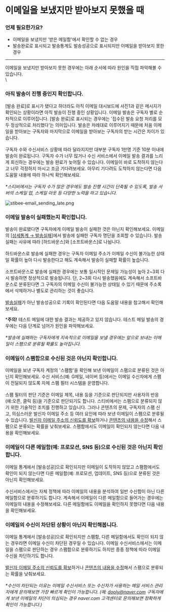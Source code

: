 # 이메일을 보냈지만 받아보지 못했을 때

### 언제 필요한가요?

* 이메일을 보냈지만 '받은 메일함'에서 확인할 수 없는 경우
* 발송완료로 표시되고 발송통계도 발송성공으로 표시되지만 이메일을 받아보지 못한 경우

***

이메일을 보냈지만 받아보지 못한 경우에는 아래 순서에 따라 원인을 직접 파악해볼 수 있습니다. \
\


### 아직 발송이 진행 중인지 확인합니다. <a href="#h_01h0damk8haghhs56hy5ddmkh5" id="h_01h0damk8haghhs56hy5ddmkh5"></a>

\[발송 완료]로 표시가 됐다고 하더라도 아직 이메일 대시보드에 사진1과 같은 메시지가 확인되는 상황이라면 아직 발송이 진행 중인 상황입니다. 이메일 발송은 구독자 별로 순차적으로 이루어집니다. \[발송 완료]로 표시되는 경우에는 '접수된 발송 요청 처리를 모두 정상적으로 처리했다'는 의미입니다. 발송은 차례대로 이루어지기 때문에 처음 이메일을 받아보는 구독자와 마지막으로 이메일을 받아보는 구독자의 받는 시간은 차이가 있습니다.\
\
구독자 수와 수신서비스 상황에 따라 달라지지만 대부분 구독자 1만명 기준 10분 이내에 발송이 완료됩니다. 구독자 수가 너무 많거나 수신 서비스에서 이메일 발송 결과를 느리게 회신하는 경우에는 발송 완료가 늦어질 수 있습니다. 이메일이 바로 도착하지 않는다고 너무 걱정하지 마시고 조금 기다려보세요. 아무리 기다려도 도착하지 않는다면 다음 도움말 내용에 따라 하나씩 확인해보세요.\
\
_\*스티비에서는 구독자 수가 많은 경우에도 발송 진행 시간이 단축될 수 있도록, 발송 서버의 스케일 업, 스케일 아웃 등 다양한 노력을 하고 있습니다._

![stibee-email\_sending\_late.png](https://help.stibee.com/hc/article\_attachments/6102252063631)

&#x20;

### 이메일 발송이 실패했는지 확인합니다. <a href="#h_01ggegpxen03wf8hba2bjzytbb" id="h_01ggegpxen03wf8hba2bjzytbb"></a>

발송이 완료됐다면 구독자에게 이메일 발송이 실패한 것은 아닌지 확인해보세요. 이메일의 \[[상세통계 → 발송실패](https://help.stibee.com/hc/ko/articles/4894140071695)]에서 발송에 실패한 구독자 명단을 조회할 수 있습니다. 발송실패는 사유에 따라 \[하드바운스]와 \[소프트바운스]로 나뉩니다.\
\
하드바운스로 발송에 실패한 경우는 구독자 이메일 주소가 이메일 수신이 불가능한 상태일 확률이 높아 다시 발송한다고 해도 계속해서 발송이 실패할 확률이 높습니다.\
\
소프트바운스로 발송에 실패한 경우에는 보통 일시적인 문제일 가능성이 높아 2\~3회 다시 발송하면 정상적으로 발송됩니다. 단, 2\~3회 다시 발송했음에도 계속해서 소프트바운스로 분류된다면 그 구독자의 이메일 수신이 불가능한 상태일 수 있기 때문에 주소록에서 삭제하거나 별도로 관리하는 것이 좋습니다.\
\
[발송실패](https://help.stibee.com/hc/ko/articles/4756540870031)가 아닌 발송성공으로 기록이 확인된다면 다음 도움말 내용을 참고해서 확인해보세요.

\***주의!** 테스트 메일에 대한 발송 결과는 제공하고 있지 않습니다. 테스트 메일 발송의 경우에는 다음 단계로 넘어가 원인을 파악해보세요.\
\
_\*발송에 실패하는 구독자에게 지속적으로 이메일을 보낼 경우에는 앞으로 보내는 이메일이 스팸으로 분류될 확률도 높아집니다._&#x20;

&#x20;

### 이메일이 스팸함으로 수신된 것은 아닌지 확인합니다. <a href="#h_01h0dan6jb69aey5gd5j39zng0" id="h_01h0dan6jb69aey5gd5j39zng0"></a>

이메일을 보낸 구독자 계정의 '스팸함'을 확인해 보낸 이메일이 스팸으로 분류된 것은 아닌지 확인해보세요. 수신 서비스(예: G메일, 네이버 등)에서는 이메일 수신자에게 스팸이 전달되지 않도록 자체 스팸 필터 시스템을 운영합니다. \
\
스팸 필터의 판단 기준은 이메일 제목, 내용 등을 기준으로 판단되지만 사용자의 반응(예:오픈, 클릭 등)을 기준으로 판단되기도 합니다. 스티비에서는 스팸으로 분류되지 않기 위한 기술적인 조치를 진행하고 있습니다. 그러나 콘텐츠의 문제, 구독자의 스팸 신고, 의심스러운 발신자 이메일 주소 등 여러 요인에 따라 보낸 이메일이 스팸으로 분류될 수 있습니다. [발신자 이메일 주소의 신뢰도를 확보](https://blog.stibee.com/%EC%8A%A4%ED%8C%B8%ED%95%A8%EC%97%90%EC%84%9C-%EB%B2%97%EC%96%B4%EB%82%98%EA%B8%B0-%EC%9C%84%ED%95%B4%EC%84%9C-56124ec641b)하거나 [콘텐츠의 내용을 수정](https://blog.stibee.com/%EC%8A%A4%ED%8C%B8%ED%95%A8%EC%9C%BC%EB%A1%9C%EB%B6%80%ED%84%B0-%EC%82%B4%EC%95%84%EB%82%A8%EA%B8%B0-6c6d04b9aa84)해서 스팸으로 분류되는 확률을 낮춰보세요. 스팸함에서도 이메일이 확인되지 않는다면 다음 내용을 확인해보세요.

&#x20;

### 이메일이 다른 메일함(예: 프로모션, SNS 등)으로 수신된 것은 아닌지 확인합니다. <a href="#h_01h0dcjmz86kfkqrajgpfcxeg7" id="h_01h0dcjmz86kfkqrajgpfcxeg7"></a>

이메일 통계에서 \[발송성공]으로 확인되지만 이메일이 도착하지 않았고 스팸함에서도 확인이 되지 않는다면 다른 메일함(예: 프로모션, 업데이트, SNS 등)으로 분류된 것은 아닌지 확인해보세요. \
\
수신서비스에서는 자체 정책에 따라 이메일의 내용을 분석하여 일반 수신함이 아닌 다른 메일함으로 분류하기도 합니다. 계속해서 이메일이 다른 메일함으로 들어가는 경우에는 이메일의 내용을 수정해보세요. 다른 메일함에도 이메일을 확인하지 못했다면 다음 내용을 확인해보세요.

&#x20;

### 이메일의 수신이 차단된 상황이 아닌지 확인해봅니다. <a href="#h_01h0dcjvy8gccyetfk6nwyc3xx" id="h_01h0dcjvy8gccyetfk6nwyc3xx"></a>

이메일 통계에서 \[발송성공]으로 확인되지만 스팸함, 다른 메일함에서도 확인이 되지 않는 경우라면 이메일 수신이 차단된 경우일 수 있습니다. 이메일 수신서비스에서는 이메일을 스팸으로 판단하는 경우 스팸함으로 분류하기도 하지만 종종 정책에 따라 이메일 수신을 차단하기도 합니다. \
\
[발신자 이메일 주소의 신뢰도를 확보](https://blog.stibee.com/%EC%8A%A4%ED%8C%B8%ED%95%A8%EC%97%90%EC%84%9C-%EB%B2%97%EC%96%B4%EB%82%98%EA%B8%B0-%EC%9C%84%ED%95%B4%EC%84%9C-56124ec641b)하거나 [콘텐츠의 내용을 수정](https://blog.stibee.com/%EC%8A%A4%ED%8C%B8%ED%95%A8%EC%9C%BC%EB%A1%9C%EB%B6%80%ED%84%B0-%EC%82%B4%EC%95%84%EB%82%A8%EA%B8%B0-6c6d04b9aa84)해서 스팸으로 분류되는 확률을 낮춰보세요. \
\
_\*수신이 차단되는 이유는 이메일 수신서비스 또는 수신자가 사용하는 메일 서비스 관리자에게 문의해보면 가장 빠르게 확인이 가능합니다. (예:_ [_dooly@naver.com_](mailto:dooly@naver.com) _구독자에게 보낸 이메일의 차단이 의심되는 경우 naver.com 고객센터로 문의해보면 정확하게 확인이 가능합니다.)_

